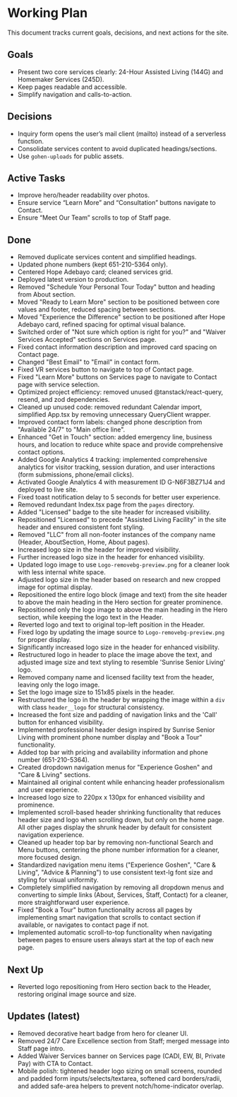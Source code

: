 # Working Plan

This document tracks current goals, decisions, and next actions for the site.

## Goals
- Present two core services clearly: 24-Hour Assisted Living (144G) and Homemaker Services (245D).
- Keep pages readable and accessible.
- Simplify navigation and calls-to-action.

## Decisions
- Inquiry form opens the user’s mail client (mailto) instead of a serverless function.
- Consolidate services content to avoid duplicated headings/sections.
- Use `gohen-uploads` for public assets.

## Active Tasks
- Improve hero/header readability over photos.
- Ensure service “Learn More” and “Consultation” buttons navigate to Contact.
- Ensure “Meet Our Team” scrolls to top of Staff page.

## Done
- Removed duplicate services content and simplified headings.
- Updated phone numbers (kept 651-210-5364 only).
- Centered Hope Adebayo card; cleaned services grid.
- Deployed latest version to production.
- Removed "Schedule Your Personal Tour Today" button and heading from About section.
- Moved "Ready to Learn More" section to be positioned between core values and footer, reduced spacing between sections.
- Moved "Experience the Difference" section to be positioned after Hope Adebayo card, refined spacing for optimal visual balance.
- Switched order of "Not sure which option is right for you?" and "Waiver Services Accepted" sections on Services page.
- Fixed contact information description and improved card spacing on Contact page.
- Changed "Best Email" to "Email" in contact form.
- Fixed VR services button to navigate to top of Contact page.
- Fixed "Learn More" buttons on Services page to navigate to Contact page with service selection.
- Optimized project efficiency: removed unused @tanstack/react-query, resend, and zod dependencies.
- Cleaned up unused code: removed redundant Calendar import, simplified App.tsx by removing unnecessary QueryClient wrapper.
- Improved contact form labels: changed phone description from "Available 24/7" to "Main office line".
- Enhanced "Get in Touch" section: added emergency line, business hours, and location to reduce white space and provide comprehensive contact options.
- Added Google Analytics 4 tracking: implemented comprehensive analytics for visitor tracking, session duration, and user interactions (form submissions, phone/email clicks).
- Activated Google Analytics 4 with measurement ID G-N6F3BZ71J4 and deployed to live site.
- Fixed toast notification delay to 5 seconds for better user experience.
- Removed redundant Index.tsx page from the `pages` directory.
- Added "Licensed" badge to the site header for increased visibility.
- Repositioned "Licensed" to precede "Assisted Living Facility" in the site header and ensured consistent font styling.
- Removed "LLC" from all non-footer instances of the company name (Header, AboutSection, Home, About pages).
- Increased logo size in the header for improved visibility.
- Further increased logo size in the header for enhanced visibility.
- Updated logo image to use `Logo-removebg-preview.png` for a cleaner look with less internal white space.
- Adjusted logo size in the header based on research and new cropped image for optimal display.
- Repositioned the entire logo block (image and text) from the site header to above the main heading in the Hero section for greater prominence.
- Repositioned only the logo image to above the main heading in the Hero section, while keeping the logo text in the Header.
- Reverted logo and text to original top-left position in the Header.
- Fixed logo by updating the image source to `Logo-removebg-preview.png` for proper display.
- Significantly increased logo size in the header for enhanced visibility.
- Restructured logo in header to place the image above the text, and adjusted image size and text styling to resemble 'Sunrise Senior Living' logo.
- Removed company name and licensed facility text from the header, leaving only the logo image.
- Set the logo image size to 151x85 pixels in the header.
- Restructured the logo in the header by wrapping the image within a `div` with class `header__logo` for structural consistency.
- Increased the font size and padding of navigation links and the 'Call' button for enhanced visibility.
- Implemented professional header design inspired by Sunrise Senior Living with prominent phone number display and "Book a Tour" functionality.
- Added top bar with pricing and availability information and phone number (651-210-5364).
- Created dropdown navigation menus for "Experience Goshen" and "Care & Living" sections.
- Maintained all original content while enhancing header professionalism and user experience.
- Increased logo size to 220px x 130px for enhanced visibility and prominence.
- Implemented scroll-based header shrinking functionality that reduces header size and logo when scrolling down, but only on the home page. All other pages display the shrunk header by default for consistent navigation experience.
- Cleaned up header top bar by removing non-functional Search and Menu buttons, centering the phone number information for a cleaner, more focused design.
- Standardized navigation menu items ("Experience Goshen", "Care & Living", "Advice & Planning") to use consistent text-lg font size and styling for visual uniformity.
- Completely simplified navigation by removing all dropdown menus and converting to simple links (About, Services, Staff, Contact) for a cleaner, more straightforward user experience.
- Fixed "Book a Tour" button functionality across all pages by implementing smart navigation that scrolls to contact section if available, or navigates to contact page if not.
- Implemented automatic scroll-to-top functionality when navigating between pages to ensure users always start at the top of each new page.

## Next Up
- Reverted logo repositioning from Hero section back to the Header, restoring original image source and size.

## Updates (latest)
- Removed decorative heart badge from hero for cleaner UI.
- Removed 24/7 Care Excellence section from Staff; merged message into Staff page intro.
- Added Waiver Services banner on Services page (CADI, EW, BI, Private Pay) with CTA to Contact.
 - Mobile polish: tightened header logo sizing on small screens, rounded and padded form inputs/selects/textarea, softened card borders/radii, and added safe-area helpers to prevent notch/home-indicator overlap.
